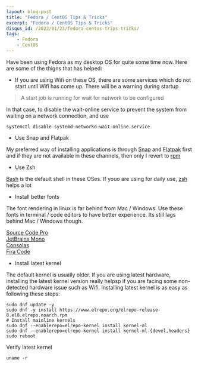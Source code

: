 ```yaml
---
layout: blog-post
title: "Fedora / CentOS Tips & Tricks"
excerpt: "Fedora / CentOS Tips & Tricks"
disqus_id: /2022/01/23/fedora-centos-trips-tricks/
tags:
    - Fedora
    - CentOS
---
```


Have been using Fedora as my desktop OS for quite some time now. Here are some of the thigns that has helped:

*  If you are using Wifi on these OS, there are some services which do not start until Wifi has come up. There will be a warning during startup

>A start job is running for wait for network to be configured

In that case, to disable the wait-online service to prevent the system from waiting on a network connection, and use 

```
systemctl disable systemd-networkd-wait-online.service
```

* Use Snap and Flatpak

My preferred way of installing applications is through [Snap](https://snapcraft.io/docs/installing-snap-on-centos) and [Flatpak](https://flatpak.org/) first and if they are not available in these channels, then only I revert to [rpm](https://rpm.org/)

* Use Zsh

[Bash](https://www.gnu.org/software/bash/) is the default shell in these OSes. If youo are using for daily use, [zsh](https://www.zsh.org/) helps a lot


* Install better fonts

The font rendering in linux is far behind from Mac / Windows. Use these fonts in terminal / code editors to have better experience. Its still lags behind Mac / Windows though.

[Source Code Pro](https://github.com/adobe-fonts/source-code-pro)   
[JetBrains Mono](https://www.jetbrains.com/lp/mono/)   
[Consolas](https://docs.microsoft.com/en-us/typography/font-list/consolas)   
[Fira Code](https://github.com/tonsky/FiraCode)

* Install latest kernel

The default kernel is usually older. If you are using latest hardware, installing the latest kernel version really helpsp if you are facing some non-detected hardware issue such as Wifi. Installing latest kernel is as easy as following these steps:

```
sudo dnf update -y
sudo dnf -y install https://www.elrepo.org/elrepo-release-8.el8.elrepo.noarch.rpm
# Install mainline kernels
sudo dnf --enablerepo=elrepo-kernel install kernel-ml
sudo dnf --enablerepo=elrepo-kernel install kernel-ml-{devel,headers}
sudo reboot
```

Verify latest kernel
```
uname -r
```

